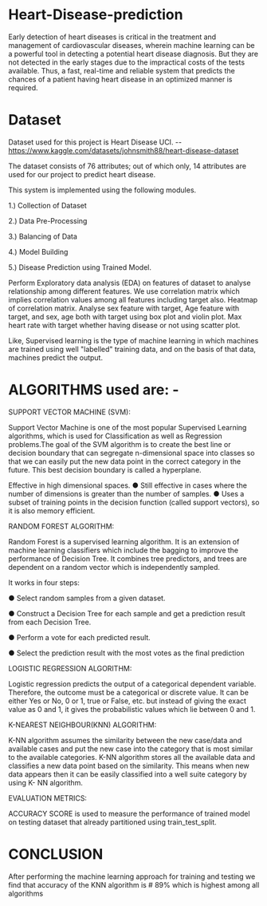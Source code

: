 # Heart-Disease-prediction

Early detection of heart diseases is critical in the treatment and management of cardiovascular diseases, wherein machine learning can be a powerful tool in detecting a potential heart disease diagnosis. But they are not detected in the early stages due to the impractical costs of the tests available. Thus, a fast, real-time and reliable system that predicts the chances of a patient having heart disease in an optimized manner is required. 

# Dataset 
Dataset used for this project is Heart Disease UCI. -- https://www.kaggle.com/datasets/johnsmith88/heart-disease-dataset

The dataset consists of 76 attributes; out of which only, 14 attributes are used for our project to predict heart disease.

This system is implemented using the following modules. 

1.) Collection of Dataset 

2.) Data Pre-Processing 

3.) Balancing of Data 

4.) Model Building

5.) Disease Prediction using Trained Model.

Perform Exploratory data analysis (EDA) on features of dataset to analyse relationship among different features. We use correlation matrix which implies correlation values among all features including target also. Heatmap of correlation matrix. Analyse sex feature with target, Age feature with target, and sex, age both with target using box plot and violin plot. Max heart rate with target whether having disease or not using scatter plot.

Like, Supervised learning is the type of machine learning in which machines are trained using well "labelled" training data, and on the basis of that data, machines predict the output. 

# ALGORITHMS used are: -  

SUPPORT VECTOR MACHINE (SVM): 

Support Vector Machine is one of the most popular Supervised Learning algorithms, which is used for Classification as well as Regression problems.The goal of the SVM algorithm is to create the best line or decision boundary that can segregate n-dimensional space into classes so that we can easily put the new data point in the correct category in the future. This best decision boundary is called a hyperplane.

Effective in high dimensional spaces. ● Still effective in cases where the number of dimensions is greater than the number of samples. ● Uses a subset of training points in the decision function (called support vectors), so it is also memory efficient. 

RANDOM FOREST ALGORITHM:

Random Forest is a supervised learning algorithm. It is an extension of machine learning classifiers which include the bagging to improve the performance of Decision Tree. It combines tree predictors, and trees are dependent on a random vector which is independently sampled.

It works in four steps: 

● Select random samples from a given dataset. 

● Construct a Decision Tree for each sample and get a prediction result from each Decision Tree. 

● Perform a vote for each predicted result. 

● Select the prediction result with the most votes as the final prediction


LOGISTIC REGRESSION ALGORITHM:

Logistic regression predicts the output of a categorical dependent variable. Therefore, the outcome must be a categorical or discrete value. It can be either Yes or No, 0 or 1, true or False, etc. but instead of giving the exact value as 0 and 1, it gives the probabilistic values which lie between 0 and 1.

K-NEAREST NEIGHBOUR(KNN) ALGORITHM:

K-NN algorithm assumes the similarity between the new case/data and available cases and put the new case into the category that is most similar to the available categories.
K-NN algorithm stores all the available data and classifies a new data point based on the similarity. This means when new data appears then it can be easily classified into a well suite category by using K- NN algorithm.

EVALUATION METRICS:

ACCURACY SCORE is used to measure the performance of trained model on testing dataset that already partitioned using train_test_split.

# CONCLUSION
After performing the machine learning approach for training and testing we find that accuracy of the KNN algorithm is # 89% 
which is highest among all algorithms




